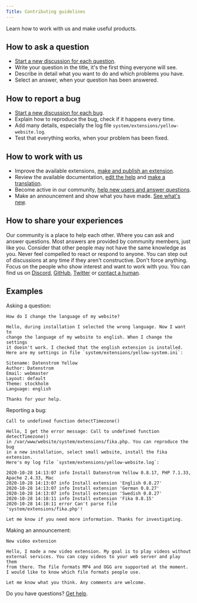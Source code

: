 ```yaml
---
Title: Contributing guidelines
---
```

Learn how to work with us and make useful products.

## How to ask a question

* [Start a new discussion for each question](https://github.com/datenstrom/yellow/discussions/categories/ask-a-question).
* Write your question in the title, it's the first thing everyone will see.
* Describe in detail what you want to do and which problems you have.
* Select an answer, when your question has been answered.

## How to report a bug

* [Start a new discussion for each bug](https://github.com/datenstrom/yellow/discussions/categories/report-a-bug).
* Explain how to reproduce the bug, check if it happens every time.
* Add many details, especially the log file `system/extensions/yellow-website.log`.
* Test that everything works, when your problem has been fixed.

## How to work with us

* Improve the available extensions, [make and publish an extension](https://github.com/datenstrom/yellow-extensions/tree/master/source/publish).
* Review the available documentation, [edit the help](https://github.com/datenstrom/yellow-extensions/tree/master/source/help) and [make a translation](https://github.com/datenstrom/yellow-extensions/tree/master/source/language).
* Become active in our community, [help new users and answer questions](https://github.com/datenstrom/yellow/discussions/685).
* Make an announcement and show what you have made. [See what's new](https://github.com/datenstrom/yellow/discussions/categories/see-what-s-new).

## How to share your experiences

Our community is a place to help each other. Where you can ask and answer questions. Most answers are provided by community members, just like you. Consider that other people may not have the same knowledge as you. Never feel compelled to react or respond to anyone. You can step out of discussions at any time if they aren't constructive. Don't force anything. Focus on the people who show interest and want to work with you. You can find us on [Discord](https://discord.gg/NYvTETsHS9), [GitHub](https://github.com/datenstrom), [Twitter](https://twitter.com/datenstromnews) or [contact a human](https://datenstrom.se/contact/).

## Examples

Asking a question:

```
How do I change the language of my website?

Hello, during installation I selected the wrong language. Now I want to 
change the language of my website to english. When I change the settings 
it doesn't work. I checked that the english extension is installed. 
Here are my settings in file `system/extensions/yellow-system.ini`:

Sitename: Datenstrom Yellow
Author: Datenstrom
Email: webmaster
Layout: default
Theme: stockholm
Language: english

Thanks for your help.
```

Reporting a bug:

```
Call to undefined function detectTimezone()

Hello, I get the error message: Call to undefined function detectTimezone() 
in /var/www/website/system/extensions/fika.php. You can reproduce the bug 
in a new installation, select small website, install the fika extension. 
Here's my log file `system/extensions/yellow-website.log`:

2020-10-28 14:13:07 info Install Datenstrom Yellow 0.8.17, PHP 7.1.33, Apache 2.4.33, Mac
2020-10-28 14:13:07 info Install extension 'English 0.8.27'
2020-10-28 14:13:07 info Install extension 'German 0.8.27'
2020-10-28 14:13:07 info Install extension 'Swedish 0.8.27'
2020-10-28 14:18:11 info Install extension 'Fika 0.8.15'
2020-10-28 14:18:11 error Can't parse file 'system/extensions/fika.php'!

Let me know if you need more information. Thanks for investigating.
```

Making an announcement:

```
New video extension

Hello, I made a new video extension. My goal is to play videos without 
external services. You can copy videos to your web server and play them 
from there. The file formats MP4 and OGG are supported at the moment. 
I would like to know which file formats people use.

Let me know what you think. Any comments are welcome.
```

Do you have questions? [Get help](.).
